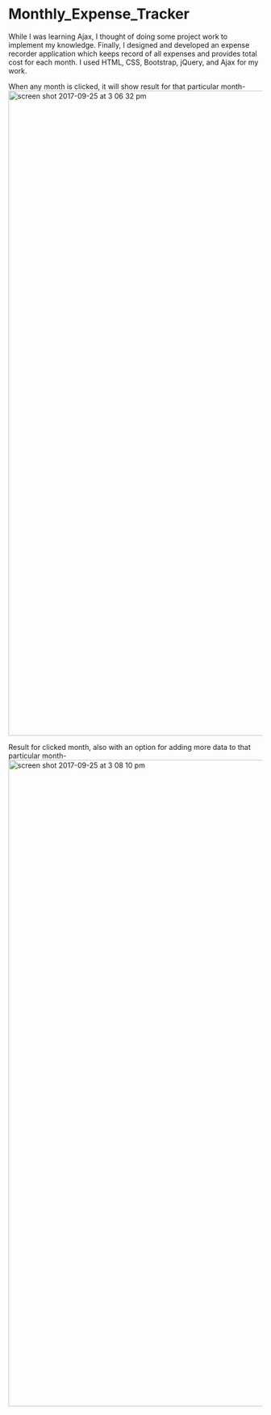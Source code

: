 # Monthly_Expense_Tracker

While I was learning Ajax, I thought of doing some project work to implement my knowledge. Finally, I designed and developed an expense recorder application which keeps record of all expenses and provides total cost for each month. I used HTML, CSS, Bootstrap, jQuery, and Ajax for my work.  

When any month is clicked, it will show result for that particular month-
<img width="1277" alt="screen shot 2017-09-25 at 3 06 32 pm" src="https://user-images.githubusercontent.com/31779751/30833304-3ebef04c-a203-11e7-88be-97325d19d86d.png">

Result for clicked month, also with an option for adding more data to that particular month-
<img width="1280" alt="screen shot 2017-09-25 at 3 08 10 pm" src="https://user-images.githubusercontent.com/31779751/30833371-759ca05a-a203-11e7-9000-4ef6f592e39f.png">


